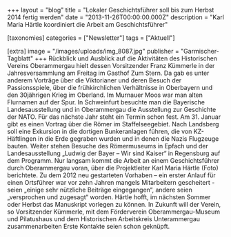 +++
layout = "blog"
title = "Lokaler Geschichtsführer soll bis zum Herbst 2014 fertig werden"
date = "2013-11-26T00:00:00.000Z"
description = "Karl Maria Härtle koordiniert die Arbeit am Geschichtsführer"

[taxonomies]
categories = ["Newsletter"]
tags = ["Aktuell"]

[extra]
image = "/images/uploads/img_8087.jpg"
publisher = "Garmischer-Tagblatt"
+++
Rückblick und Ausblick auf die Aktivitäten des Historischen Vereins Oberammergau hielt dessen Vorsitzender Franz Kümmerle in der Jahresversammlung am Freitag im Gasthof Zum Stern. Da gab es unter anderem Vorträge über die Viktorianer und deren Besuch der Passionsspiele, über die frühkirchlichen Verhältnisse in Oberbayern und den 30jährigen Krieg im Oberland. Im Murnauer Moos war man alten Flurnamen auf der Spur. In Schweinfurt besuchte man die Bayerische Landesausstellung und in Oberammergau die Ausstellung zur Geschichte der NATO. Für das nächste Jahr steht ein Termin schon fest. Am 31. Januar gibt es einen Vortrag über die Römer im Staffelseegebiet. Nach Landsberg soll eine Exkursion in die dortigen Bunkeranlagen führen, die von KZ-Häftlingen in die Erde gegraben wurden und in denen die Nazis Flugzeuge bauten. Weiter stehen Besuche des Römermuseums in Epfach und der Landesausstellung „Ludwig der Bayer – Wir sind Kaiser“ in Regensburg auf dem Programm. Nur langsam kommt die Arbeit an einem Geschichtsführer durch Oberammergau voran, über die Projektleiter Karl Maria Härtle (Foto) berichtete. Zu dem 2012 neu gestarteten Vorhaben – ein erster Anlauf für einen Ortsführer war vor zehn Jahren mangels Mitarbeitern gescheitert - seien „einige sehr nützliche Beiträge eingegangen“, andere seien „versprochen und zugesagt“ worden. Härtle hofft, im nächsten Sommer oder Herbst das Manuskript vorlegen zu können. In Zukunft will der Verein, so Vorsitzender Kümmerle, mit dem Förderverein Oberammergau-Museum und Pilatushaus und dem Historischen Arbeitskreis Unterammergau zusammenarbeiten Erste Kontakte seien schon geknüpft.
